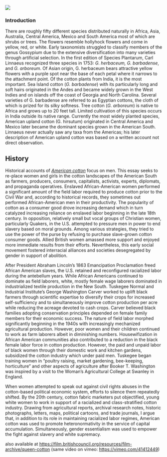 <a href="https://www.juncture-digital.org"><img src="https://juncture-digital.github.io/juncture/static/images/ve-button.png"></a>

<param ve-config 
       title="Queen Cotton: An Intersectional Ecofeminist Account"
       author="Frederica Bowcutt"
       source-image="https://github.com/lucasmerte/testvfr/blob/main/Yerba_Mate.jpg?raw=true"
       banner="https://github.com/lucasmerte/testvfr/blob/main/Yerba_Mate.jpg?raw=true"
       layout="vertical">

### Introduction

There are roughly fifty different species distributed naturally in Africa, Asia, Australia, Central America, Mexico and South America most of which are shrubs or trees. The flowers resemble hollyhock flowers and come in yellow, red, or white.  Early taxonomists struggled to classify members of the genus Gossypium due to the extensive diversification into many varieties through artificial selection. In the first edition of Species Plantarum, Carl Linnaeus recognized three species in 1753: _G. herbaceum, G. barbadense_, and _G. arboreum_. Of Asian origin, G. herbaceum bears attractive yellow flowers with a purple spot near the base of each petal where it narrows to the attachment point. Of the cotton plants from India, it is the most important.  Sea Island cotton (_G. barbadense_) with its particularly long and soft hairs originated in the Andes and became widely grown in the West Indies and on islands off the coast of Georgia and North Carolina.  Several varieties of G. barbadense are referred to as Egyptian cottons, the cloth of which is prized for its silky softness. Tree cotton (_G. arboreum_) is native to Africa and grows up to 20 feet tall. Limited cultivation of this species occurs in India outside its native range.  Currently the most widely planted species, American upland cotton (G. hirsutum) originated in Central America and Mexico later became the dominant species grown in the American South. Linnaeus never actually saw any taxa from the Americas; his later description of American upland cotton was based on a written account not direct observation. 

<param ve-entity eid="Q719312" title="Gossypium">

<param ve-image url="https://ids.si.edu/ids/deliveryService?id=NMAH-AC1176-0000032">

<param ve-image url="https://en.wikipedia.org/wiki/Cotton#/media/File:Greene_Co_Ga1941_Delano.jpg">
<param ve-image url="https://digital.archives.alabama.gov/digital/collection/photo/id/3973">
<param ve-image url="http://emuseum.brooksmuseum.org/objects/3071/attorney-ht-lockard-and-star-mckinney-crowned-king-and-q;jsessionid=18D0DF7B068006ABDA790E3E37D10F32">
<param ve-image url="https://sweetgum.nybg.org/science/the-hand-lens/explore/narratives-details/?irn=7436#gallery">
<param ve-image label="The New South" description="Thomas Nast,1882" license="public domain" url="https://www.loc.gov/pictures/item/2013648370/">
<param ve-image url=“https://libguides.nybg.org/c.php?g=1003078&p=7264406“ label=“Cotton Ball” description=“Rice’s Seeds trade card ca. 1880” license=“public domain”>


                                       
## History 

Historical accounts of [*American cotton*](https://powo.science.kew.org/taxon/urn:lsid:ipni.org:names:30042843-2) focus on men. This essay seeks to re-place women and girls in the cotton landscapes of the American South as farmers, producers, consumers, capitalists, activists, experts, diplomats, and propaganda operatives. Enslaved African-American women performed a significant amount of the field labor required to produce cotton prior to the Civil War and, according to historical records, they sometimes out performed African-American men in their productivity. The popularity of cotton as a consumer good drove increasing demand which in turn catalyzed increasing reliance on enslaved labor beginning in the late 18th century. In opposition, relatively small but vocal groups of Christian women, particularly Quakers, in the U.S. attempted to pressure men in power to end slavery based on moral grounds. Among various strategies, they tried to use the power of the purse by refusing to purchase slave-grown cotton consumer goods. Allied British women amassed more support and enjoyed more immediate results from their efforts. Nevertheless, this early social movement fostered interracial alliances and societies desegregated by gender in support of abolition. 

After President Abraham Lincoln’s 1863 Emancipation Proclamation freed African American slaves, the U.S. retained and reconfigured racialized labor during the antebellum years. While African Americans continued to dominate as field laborers, white, mostly female wage laborers dominated in industrialized textile production in the New South. Tuskegee Normal and Industrial Institute’s George Washington Carver worked to uplift black farmers through scientific expertise to diversify their crops for increased self-sufficiency and to simultaneously improve cotton production per acre while reducing the acreage devoted to cash crops. Carver believed black families adopting conservation principles depended on female family members for their economic success. The nature of field labor morphed significantly beginning in the 1940s with increasingly mechanized agricultural production. However, poor women and their children continued to work as farm laborers albeit in diminishing numbers. Housewifization in African American communities also contributed to a reduction in the black female labor force in cotton production. However, the paid and unpaid labor of black women through their domestic work and kitchen gardens, subsidized the cotton industry which under paid men. Tuskegee began training women in “poultry raising, market gardening, bee-keeping, horticulture” and other aspects of agriculture after Booker T. Washington was inspired by a visit to the Woman’s Agricultural College at Swanley in England. 

When women attempted to speak out against civil rights abuses in the cotton-based political economic system, efforts to silence them repeatedly shifted. <span data-click-image-zoomto=""> </span>By the 20th century, cotton fabric marketers put objectified, young white women to work in support of a racialized and class-stratified cotton industry. Drawing from agricultural reports, archival research notes, historic photographs, letters, maps, political cartoons, and trade journals, I argue that, in addition to its role in maintaining racialized labor regimes, American cotton was used to promote heteronormativity in the service of capital accumulation. Simultaneously, gender essentialism was used to empower the fight against slavery and white supremacy.

<param ve-video
       id="f87wvXMa-Rk"
       title="How to prepare mate">
<param ve-iframe src="https://archive.org/details/plantesusuellesd00sain/page/n13/mode/2up?view=theater&output=embed">

<param ve-video
       id="s6eEk3sLUTE"
       title="British Queen Cotton 1944">

also available at https://film.britishcouncil.org/resources/film-archive/queen-cotton (same video on vimeo: https://vimeo.com/41412449)
